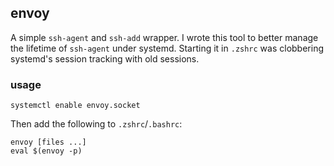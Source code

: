 ## envoy

A simple `ssh-agent` and `ssh-add` wrapper. I wrote this tool to better
manage the lifetime of `ssh-agent` under systemd. Starting it in
`.zshrc` was clobbering systemd's session tracking with old sessions.

### usage

```
systemctl enable envoy.socket
```

Then add the following to `.zshrc`/`.bashrc`:

```
envoy [files ...]
eval $(envoy -p)
```
